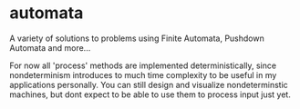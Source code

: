 # automata
A variety of solutions to problems using Finite Automata, Pushdown Automata and more...

For now all 'process' methods are implemented deterministically, since nondeterminism introduces to much time complexity to be useful in my applications personally.
You can still design and visualize nondeterminstic machines, but dont expect to be able to use them to process input just yet.
